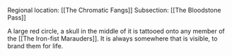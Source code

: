 Regional location: [[The Chromatic Fangs]]
Subsection: [[The Bloodstone Pass]]

A large red circle, a skull in the middle of it is tattooed onto any member of the [[The Iron-fist Marauders]]. It is always somewhere that is visible, to brand them for life. 